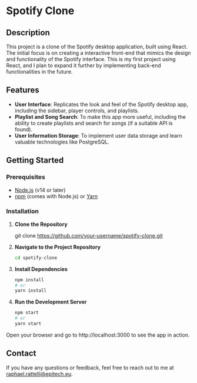 # Spotify Clone

## Description

This project is a clone of the Spotify desktop application, built using React. The initial focus is on creating a interactive front-end that mimics the design and functionality of the Spotify interface. This is my first project using React, and I plan to expand it further by implementing back-end functionalities in the future.

## Features

- **User Interface**: Replicates the look and feel of the Spotify desktop app, including the sidebar, player controls, and playlists.
- **Playlist and Song Search**: To make this app more useful, including the ability to create playlists and search for songs (if a suitable API is found).
- **User Information Storage**: To implement user data storage and learn valuable technologies like PostgreSQL.

## Getting Started

### Prerequisites

- [Node.js](https://nodejs.org/) (v14 or later)
- [npm](https://www.npmjs.com/) (comes with Node.js) or [Yarn](https://classic.yarnpkg.com/en/docs/install/)

### Installation

1. **Clone the Repository**

   git clone https://github.com/your-username/spotify-clone.git

2. **Navigate to the Project Repository**
    ```bash
    cd spotify-clone

3. **Install Dependencies**
    ```bash
    npm install
    # or
    yarn install

4. **Run the Development Server**
    ```bash
    npm start
    # or
    yarn start

Open your browser and go to http://localhost:3000 to see the app in action.

## Contact

If you have any questions or feedback, feel free to reach out to me at raphael.rattelli@epitech.eu.









